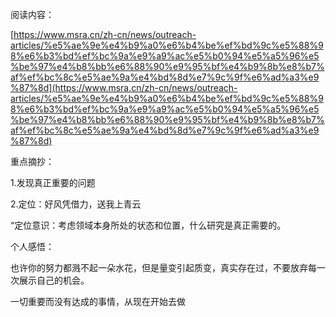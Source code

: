 阅读内容：

[https://www.msra.cn/zh-cn/news/outreach-articles/%e5%ae%9e%e4%b9%a0%e6%b4%be%ef%bd%9c%e5%88%98%e6%b3%bd%ef%bc%9a%e9%a9%ac%e5%b0%94%e5%a5%96%e5%be%97%e4%b8%bb%e6%88%90%e9%95%bf%e4%b9%8b%e8%b7%af%ef%bc%8c%e5%ae%9a%e4%bd%8d%e7%9c%9f%e6%ad%a3%e9%87%8d](https://www.msra.cn/zh-cn/news/outreach-articles/%e5%ae%9e%e4%b9%a0%e6%b4%be%ef%bd%9c%e5%88%98%e6%b3%bd%ef%bc%9a%e9%a9%ac%e5%b0%94%e5%a5%96%e5%be%97%e4%b8%bb%e6%88%90%e9%95%bf%e4%b9%8b%e8%b7%af%ef%bc%8c%e5%ae%9a%e4%bd%8d%e7%9c%9f%e6%ad%a3%e9%87%8d)

重点摘抄：

1.发现真正重要的问题

2.定位：好风凭借力，送我上青云

“定位意识：考虑领域本身所处的状态和位置，什么研究是真正需要的。

个人感悟：

也许你的努力都溅不起一朵水花，但是量变引起质变，真实存在过，不要放弃每一次展示自己的机会。

一切重要而没有达成的事情，从现在开始去做